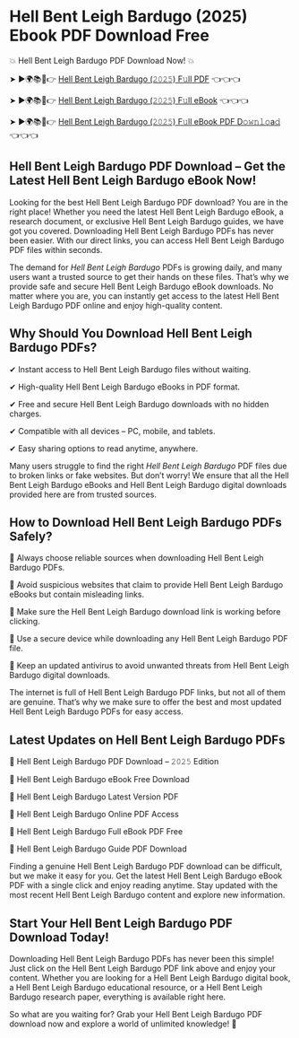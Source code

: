 # Hell Bent Leigh Bardugo (2025) Ebook PDF Download Free

💥 Hell Bent Leigh Bardugo PDF Download Now! 💥

➤ ►🌍📚📱👉 [Hell Bent Leigh Bardugo (𝟸𝟶𝟸𝟻) F𝚞ll PDF](https://getpdf.xyz/hell-bent-leigh-bardugo) 👈👈👈


➤ ►🌍📚📱👉 [Hell Bent Leigh Bardugo (𝟸𝟶𝟸𝟻) F𝚞ll eBook](https://getpdf.xyz/hell-bent-leigh-bardugo) 👈👈👈


➤ ►🌍📚📱👉 [Hell Bent Leigh Bardugo (𝟸𝟶𝟸𝟻) F𝚞ll eBook PDF D𝚘𝚠𝚗𝚕𝚘a𝚍](https://getpdf.xyz/hell-bent-leigh-bardugo) 👈👈👈


## Hell Bent Leigh Bardugo PDF Download – Get the Latest Hell Bent Leigh Bardugo eBook Now!

Looking for the best Hell Bent Leigh Bardugo PDF download? You are in the right place! Whether you need the latest Hell Bent Leigh Bardugo eBook, a research document, or exclusive Hell Bent Leigh Bardugo guides, we have got you covered. Downloading Hell Bent Leigh Bardugo PDFs has never been easier. With our direct links, you can access Hell Bent Leigh Bardugo PDF files within seconds.

The demand for *Hell Bent Leigh Bardugo* PDFs is growing daily, and many users want a trusted source to get their hands on these files. That’s why we provide safe and secure Hell Bent Leigh Bardugo eBook downloads. No matter where you are, you can instantly get access to the latest Hell Bent Leigh Bardugo PDF online and enjoy high-quality content.

## Why Should You Download Hell Bent Leigh Bardugo PDFs?

✔ Instant access to Hell Bent Leigh Bardugo files without waiting.

✔ High-quality Hell Bent Leigh Bardugo eBooks in PDF format.

✔ Free and secure Hell Bent Leigh Bardugo downloads with no hidden charges.

✔ Compatible with all devices – PC, mobile, and tablets.

✔ Easy sharing options to read anytime, anywhere.

Many users struggle to find the right *Hell Bent Leigh Bardugo* PDF files due to broken links or fake websites. But don’t worry! We ensure that all the Hell Bent Leigh Bardugo eBooks and Hell Bent Leigh Bardugo digital downloads provided here are from trusted sources.

## How to Download Hell Bent Leigh Bardugo PDFs Safely?

📌 Always choose reliable sources when downloading Hell Bent Leigh Bardugo PDFs.

📌 Avoid suspicious websites that claim to provide Hell Bent Leigh Bardugo eBooks but contain misleading links.

📌 Make sure the Hell Bent Leigh Bardugo download link is working before clicking.

📌 Use a secure device while downloading any Hell Bent Leigh Bardugo PDF file.

📌 Keep an updated antivirus to avoid unwanted threats from Hell Bent Leigh Bardugo digital downloads.

The internet is full of Hell Bent Leigh Bardugo PDF links, but not all of them are genuine. That’s why we make sure to offer the best and most updated Hell Bent Leigh Bardugo PDFs for easy access.

## Latest Updates on Hell Bent Leigh Bardugo PDFs

🔹 Hell Bent Leigh Bardugo PDF Download – 𝟸𝟶𝟸𝟻 Edition

🔹 Hell Bent Leigh Bardugo eBook Free Download

🔹 Hell Bent Leigh Bardugo Latest Version PDF

🔹 Hell Bent Leigh Bardugo Online PDF Access

🔹 Hell Bent Leigh Bardugo Full eBook PDF Free

🔹 Hell Bent Leigh Bardugo Guide PDF Download

Finding a genuine Hell Bent Leigh Bardugo PDF download can be difficult, but we make it easy for you. Get the latest Hell Bent Leigh Bardugo eBook PDF with a single click and enjoy reading anytime. Stay updated with the most recent Hell Bent Leigh Bardugo content and explore new information.

## Start Your Hell Bent Leigh Bardugo PDF Download Today!

Downloading Hell Bent Leigh Bardugo PDFs has never been this simple! Just click on the Hell Bent Leigh Bardugo PDF link above and enjoy your content. Whether you are looking for a Hell Bent Leigh Bardugo digital book, a Hell Bent Leigh Bardugo educational resource, or a Hell Bent Leigh Bardugo research paper, everything is available right here.

So what are you waiting for? Grab your Hell Bent Leigh Bardugo PDF download now and explore a world of unlimited knowledge! 🚀